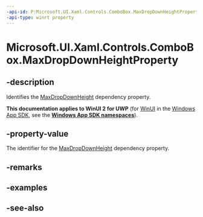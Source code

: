 ```yaml
---
-api-id: P:Microsoft.UI.Xaml.Controls.ComboBox.MaxDropDownHeightProperty
-api-type: winrt property
---
```


<!-- Property syntax
public Windows.UI.Xaml.DependencyProperty MaxDropDownHeightProperty { get; }
-->

# Microsoft.UI.Xaml.Controls.ComboBox.MaxDropDownHeightProperty

## -description
Identifies the [MaxDropDownHeight](combobox_maxdropdownheight.md) dependency property.

**This documentation applies to WinUI 2 for UWP** (for [WinUI](/windows/apps/winui/winui3/) in the [Windows App SDK](/windows/apps/windows-app-sdk/), see the **[Windows App SDK namespaces](/windows/windows-app-sdk/api/winrt/)**).

## -property-value
The identifier for the [MaxDropDownHeight](combobox_maxdropdownheight.md) dependency property.

## -remarks

## -examples

## -see-also
